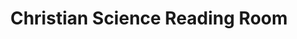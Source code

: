 ---
title: "Christian Science Reading Room"
url: /carmel/christian-science-reading-room/
shop: books
---